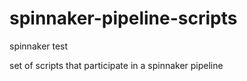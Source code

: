 # spinnaker-pipeline-scripts
spinnaker test


set of scripts that participate in a spinnaker pipeline
